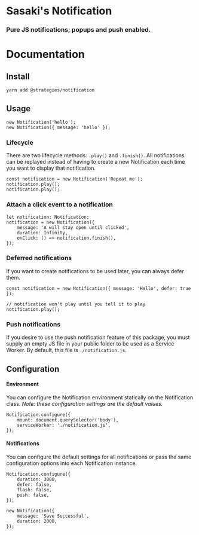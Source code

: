 # Sasaki's Notification
### Pure JS notifications; popups and push enabled.

# Documentation

## Install
```
yarn add @strategies/notification
```


## Usage

```
new Notification('hello');
new Notification({ message: 'hello' });
```

### Lifecycle
There are two lifecycle methods: `.play()` and `.finish()`. All notifications can 
be replayed instead of having to create a new Notification each time you want to display
that notification.

```
const notification = new Notification('Repeat me');
notification.play();
notification.play();
```

### Attach a click event to a notification
```
let notification: Notification;
notification = new Notification({
    message: 'A will stay open until clicked',
    duration: Infinity,
    onClick: () => notification.finish(),
});
```

### Deferred notifications
If you want to create notifications to be used later, you can always defer them.

```
const notification = new Notification({ message: 'Hello', defer: true });

// notification won't play until you tell it to play
notification.play();
```

### Push notifications
If you desire to use the push notification feature of this package, you must supply
an empty JS file in your public folder to be used as a Service Worker. By default, 
this file is `./notification.js`.


## Configuration
#### Environment
You can configure the Notification environment statically on the Notification class. 
_Note: these configuration settings are the default values._

```
Notification.configure({
    mount: document.querySelector('body'),
    serviceWorker: './notification.js',
});
```

#### Notifications
You can configure the default settings for all notifications or pass the same
configuration options into each Notification instance.

```
Notification.configure({
    duration: 3000,
    defer: false,
    flash: false,
    push: false,
});

new Notification({
    message: 'Save Successful',
    duration: 2000,
});
```

